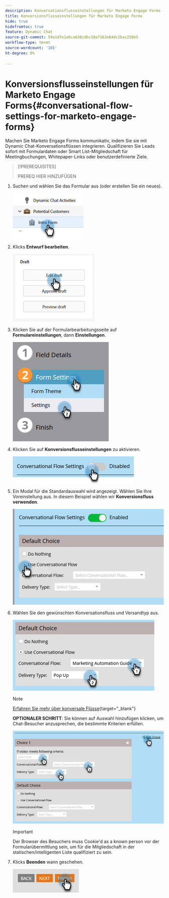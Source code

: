 ```yaml
---
description: Konversationsflusseinstellungen für Marketo Engage Forms - Marketo-Dokumente - Produktdokumentation
title: Konversionsflusseinstellungen für Marketo Engage Forms
hide: true
hidefromtoc: true
feature: Dynamic Chat
source-git-commit: 59a1dfe1a6ca638cdbc18a7163e64dc2bac25bb5
workflow-type: tm+mt
source-wordcount: '165'
ht-degree: 0%

---
```


# Konversionsflusseinstellungen für Marketo Engage Forms{#conversational-flow-settings-for-marketo-engage-forms}

Machen Sie Marketo Engage Forms kommunikativ, indem Sie sie mit Dynamic Chat-Konversationsflüssen integrieren. Qualifizieren Sie Leads sofort mit Formulardaten oder Smart List-Mitgliedschaft für Meetingbuchungen, Whitepaper-Links oder benutzerdefinierte Ziele.

>[!PREREQUISITES]
>
>PREREQ HIER HINZUFÜGEN

1. Suchen und wählen Sie das Formular aus (oder erstellen Sie ein neues).

   ![](assets/conversational-flow-settings-1.png)

1. Klicks **Entwurf bearbeiten**.

   ![](assets/conversational-flow-settings-2.png)

1. Klicken Sie auf der Formularbearbeitungsseite auf **Formulareinstellungen**, dann **Einstellungen**.

   ![](assets/conversational-flow-settings-3.png)

1. Klicken Sie auf **Konversionsflusseinstellungen** zu aktivieren.

   ![](assets/conversational-flow-settings-4.png)

1. Ein Modal für die Standardauswahl wird angezeigt. Wählen Sie Ihre Voreinstellung aus. In diesem Beispiel wählen wir **Konversionsfluss verwenden**.

   ![](assets/conversational-flow-settings-5.png)

1. Wählen Sie den gewünschten Konversationsfluss und Versandtyp aus.

   ![](assets/conversational-flow-settings-6.png)

   >[!NOTE]
   >
   >[Erfahren Sie mehr über konversale Flüsse](/help/marketo/product-docs/demand-generation/dynamic-chat-two/automated-chat/conversational-flows-overview.md){target="_blank"}

   **OPTIONALER SCHRITT**: Sie können auf Auswahl hinzufügen klicken, um Chat-Besucher anzusprechen, die bestimmte Kriterien erfüllen.

   ![](assets/conversational-flow-settings-7.png)

   >[!IMPORTANT]
   >
   >Der Browser des Besuchers muss Cookie&#39;d as a known person vor der Formularübermittlung sein, um für die Mitgliedschaft in der statischen/intelligenten Liste qualifiziert zu sein.

1. Klicks **Beenden** wann geschehen.

   ![](assets/conversational-flow-settings-8.png)
